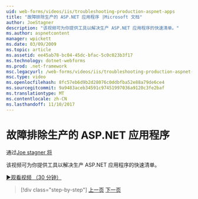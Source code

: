```yaml
---
uid: web-forms/videos/iis/troubleshooting-production-aspnet-apps
title: "故障排除生产的 ASP.NET 应用程序 |Microsoft 文档"
author: JoeStagner
description: "该视频可为你提供工具以解决生产 ASP.NET 应用程序的快速清单。"
ms.author: aspnetcontent
manager: wpickett
ms.date: 03/09/2009
ms.topic: article
ms.assetid: ee45ab78-bc04-45dc-bfac-5c0c023b3f17
ms.technology: dotnet-webforms
ms.prod: .net-framework
msc.legacyurl: /web-forms/videos/iis/troubleshooting-production-aspnet-apps
msc.type: video
ms.openlocfilehash: 8fc57eb6d9b2d28076c0ddbfba52e88a79de6ce4
ms.sourcegitcommit: 9a9483aceb34591c97451997036a9120c3fe2baf
ms.translationtype: MT
ms.contentlocale: zh-CN
ms.lasthandoff: 11/10/2017
---
```

<a name="troubleshooting-production-aspnet-apps"></a>故障排除生产的 ASP.NET 应用程序
====================
通过[Joe stagner 将](https://github.com/JoeStagner)

该视频可为你提供工具以解决生产 ASP.NET 应用程序的快速清单。

[&#9654;观看视频 （30 分钟）](https://channel9.msdn.com/Blogs/ASP-NET-Site-Videos/troubleshooting-production-aspnet-apps)

>[!div class="step-by-step"]
[上一页](feature-specific-delegated-management.md)
[下一页](creating-a-site-with-iis7-manager.md)
